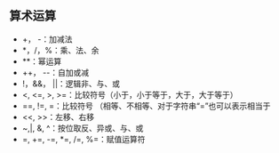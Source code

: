 ## 算术运算

* +， -：加减法
* *，/，%：乘、法、余
* **：幂运算
* ++， --：自加或减
* !，&&， ||：逻辑非、与、或
* <, <=, >, >=：比较符号（小于，小于等于，大于，大于等于）
* ==, !=, =：比较符号 （相等、不相等、对于字符串“=”也可以表示相当于
* <<, >>：左移、右移
* ~,|, &, ^：按位取反、异或、与、或
* =, +=, -=, *=, /=, %=：赋值运算符

